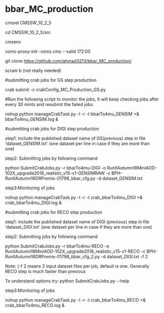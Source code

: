 # bbar_MC_production

cmsrel CMSSW_10_2_5

cd CMSSW_10_2_5/src

cmsenv

voms-proxy-init -voms cms --valid 172:00

git clone https://github.com/ahmad3213/bbar_MC_production/ 

scram b (not really needed)

#submitting crab jobs for GS step production 

crab submit -c crabConfig_MC_Production_GS.py

#Run the following script to monitor the jobs, It will keep checking jobs after every 30 mints and resubmit the failed jobs 

nohup python manageCrabTask.py -l -r -t bbarTo4mu_GENSIM >& bbarTo4mu_GENSIM.log &

#submitting crab jobs for DIGI step production 

step1: include the published dataset name of GS(previous) step in file 'dataset_GENSIM.txt' (one dataset per line in case if they are more than one)

step2: Submitting jobs by following command

python SubmitCrabJobs.py -r bbarTo4mu-DIGI -o RunIIAutumn18MiniAOD-102X_upgrade2018_realistic_v15-v1-GENSIMRAW -c BPH-RunIIAutumn18DRPremix-01798_bbar_cfg.py -d dataset_GENSIM.txt

step3:Monitoring of jobs

nohup python manageCrabTask.py -l -r -t crab_bbarTo4mu_DIGI >& crab_bbarTo4mu_DIGI.log &

#submitting crab jobs for RECO step production 

step1: include the published dataset name of DIGI (previous) step in file 'dataset_DIGI.txt' (one dataset per line in case if they are more than one)

step2: Submitting jobs by following command

python SubmitCrabJobs.py -r bbarTo4mu-RECO -o RunIIAutumn18MiniAOD-102X_upgrade2018_realistic_v15-v1-RECO -c BPH-RunIIAutumn18DRPremix-01798_bbar_cfg_2.py -d dataset_DIGI.txt -f 2

Note: (-f 2 means 2 input dataset files per job, default is one. Generally RECO step is much faster than previous

To understand options  try: python SubmitCrabJobs.py --help

step3:Monitoring of jobs

nohup python manageCrabTask.py -l -r -t crab_bbarTo4mu_RECO >& crab_bbarTo4mu_RECO.log &

